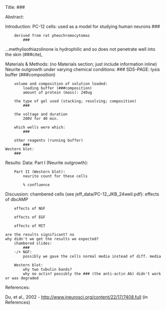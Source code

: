 Title: ###

Abstract:

Introduction:
    PC-12 cells:
        used as a model for studying human neurons
            ###

        derived from rat pheochromocytomas
            ###

...methylisothiazolinone is hydrophilic and so does not penetrate well into the skin (###cite), 

Materials & Methods:
    (no Materials section; just include information inline)
    Neurite outgrowth under varying chemical conditions:
        ###
    SDS-PAGE:
        lysis buffer (###composition)

        volume and composition of solution loaded:
            loading buffer (###composition)
            amount of protein (mass): 240ug

        the type of gel used (stacking; resolving; composition)
            ###
        
        the voltage and duration
            200V for 40 min.

        which wells were which:
            ###
        
        other reagents (running buffer)
            ###
    Western blot:
        ###

Results:
    Data:
        Part I (Neurite outgrowth):

        Part II (Western blot):
            neurite count for these cells

            % confluence

Discussion:
    chambered cells (see jeff_data/PC-12_JKB_24well.pdf):
        effects of dbcAMP

        effects of NGF

        effects of EGF

        effects of MIT

    are the results significant? no
    why didn't we get the results we expected?
        chambered slides:
            ###
        -/+ NGF:
            possibly we gave the cells normal media instead of diff. media

        Western blot:
            why two tubulin bands?
            why no actin? possibly the ### (the anti-actin Ab) didn't work or was degraded


References:

Du, et al., 2002 - http://www.jneurosci.org/content/22/17/7408.full (in References)

